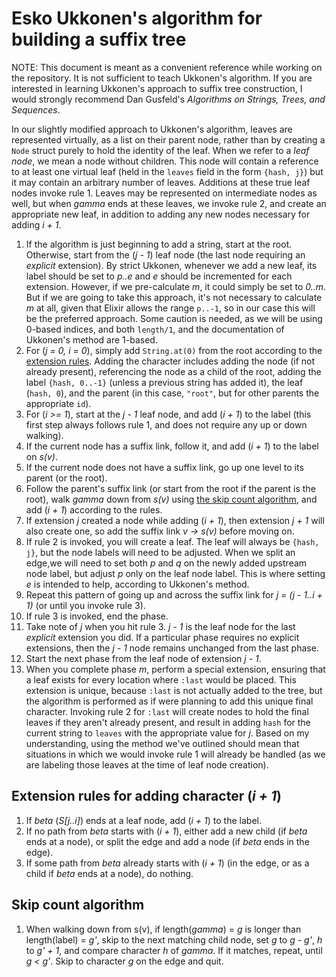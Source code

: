 # Esko Ukkonen's algorithm for building a suffix tree

NOTE: This document is meant as a convenient reference while working on the repository. It is not sufficient to teach Ukkonen's algorithm. If you are interested in learning Ukkonen's approach to suffix tree construction, I would strongly recommend Dan Gusfeld's _Algorithms on Strings, Trees, and Sequences_.

In our slightly modified approach to Ukkonen's algorithm, leaves are represented virtually, as a list on their parent node, rather than by creating a `Node` struct purely to hold the identity of the leaf. When we refer to a _leaf node_, we mean a node without children. This node will contain a reference to at least one virtual leaf (held in the `leaves` field in the form `{hash, j}`) but it may contain an arbitrary number of leaves. Additions at these true leaf nodes invoke rule 1. Leaves may be represented on intermediate nodes as well, but when _gamma_ ends at these leaves, we invoke rule 2, and create an appropriate new leaf, in addition to adding any new nodes necessary for adding _i + 1_.

1. If the algorithm is just beginning to add a string, start at the root. Otherwise, start from the (_j - 1_) leaf node (the last node requiring an _explicit_ extension). By strict Ukkonen, whenever we add a new leaf, its label should be set to _p..e_ and _e_ should be incremented for each extension. However, if we pre-calculate _m_, it could simply be set to _0..m_. But if we are going to take this approach, it's not necessary to calculate _m_ at all, given that Elixir allows the range `p..-1`, so in our case this will be the preferred approach. Some caution is needed, as we will be using 0-based indices, and both `length/1`, and the documentation of Ukkonen's method are 1-based.
1. For (_j = 0, i = 0_), simply add `String.at(0)` from the root according to the [extension rules](#Extension-rules-for-adding-character-(_i-+-1_)). Adding the character includes adding the node (if not already present), referencing the node as a child of the root, adding the label `{hash, 0..-1}` (unless a previous string has added it), the leaf (`hash, 0`), and the parent (in this case, `"root"`, but for other parents the appropriate `id`).
1. For (_i >= 1_), start at the _j - 1_ leaf node, and add (_i + 1_) to the label (this first step always follows rule 1, and does not require any up or down walking).
1. If the current node has a suffix link, follow it, and add (_i + 1_) to the label on _s(v)_.
1. If the current node does not have a suffix link, go up one level to its parent (or the root).
1. Follow the parent's suffix link (or start from the root if the parent is the root), walk _gamma_ down from _s(v)_ using [the skip count algorithm](#Skip-count-algorithm), and add (_i + 1_) according to the rules.
1. If extension _j_ created a node while adding (_i + 1_), then extension _j + 1_ will also create one, so add the suffix link _v -> s(v)_ before moving on.
1. If rule 2 is invoked, you will create a leaf. The leaf will always be `{hash, j}`, but the node labels will need to be adjusted. When we split an edge,we will need to set both _p_ and _q_ on the newly added upstream node label, but adjust _p_ only on the leaf node label. This is where setting _e_ is intended to help, according to Ukkonen's method.
1. Repeat this pattern of going up and across the suffix link for _j = (j - 1..i + 1)_ (or until you invoke rule 3).
1. If rule 3 is invoked, end the phase.
1. Take note of _j_ when you hit rule 3. _j - 1_ is the leaf node for the last _explicit_ extension you did. If a particular phase requires no explicit extensions, then the _j - 1_ node remains unchanged from the last phase.
1. Start the next phase from the leaf node of extension _j - 1_.
1. When you complete phase _m_, perform a special extension, ensuring that a leaf exists for every location where `:last` would be placed. This extension is unique, because `:last` is not actually added to the tree, but the algorithm is performed as if were planning to add this unique final character. Invoking rule 2 for `:last` will create nodes to hold the final leaves if they aren't already present, and result in adding `hash` for the current string to `leaves` with the appropriate value for _j_. Based on my understanding, using the method we've outlined should mean that situations in which we would invoke rule 1 will already be handled (as we are labeling those leaves at the time of leaf node creation).

## Extension rules for adding character (_i + 1_)

1. If _beta_ (_S[j..i]_) ends at a leaf node, add (_i + 1_) to the label.
1. If no path from _beta_ starts with (_i + 1_), either add a new child (if _beta_ ends at a node), or split the edge and add a node (if _beta_ ends in the edge).
1. If some path from _beta_ already starts with (_i + 1_) (in the edge, or as a child if _beta_ ends at a node), do nothing.

## Skip count algorithm

1. When walking down from s(v), if length(_gamma_) = _g_ is longer than length(label) = _g'_, skip to the next matching child node, set _g_ to _g - g'_, _h_ to _g' + 1_, and compare character _h_ of _gamma_. If it matches, repeat, until _g < g'_. Skip to character _g_ on the edge and quit.
